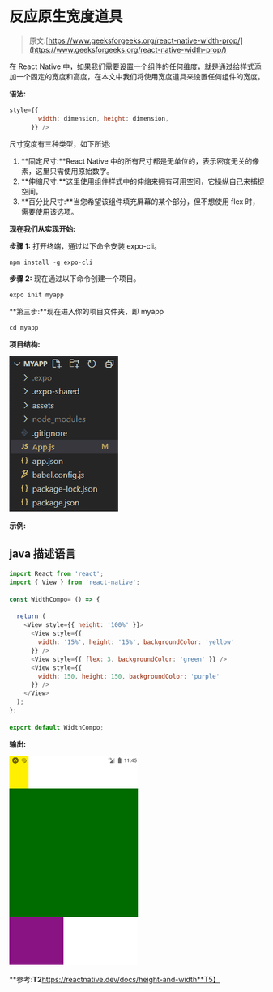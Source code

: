 # 反应原生宽度道具

> 原文:[https://www.geeksforgeeks.org/react-native-width-prop/](https://www.geeksforgeeks.org/react-native-width-prop/)

在 React Native 中，如果我们需要设置一个组件的任何维度，就是通过给样式添加一个固定的宽度和高度，在本文中我们将使用宽度道具来设置任何组件的宽度。

**语法:**

```jsx
style={{
        width: dimension, height: dimension,
      }} />
```

尺寸宽度有三种类型，如下所述:

1.  **固定尺寸:**React Native 中的所有尺寸都是无单位的，表示密度无关的像素，这里只需使用原始数字。
2.  **伸缩尺寸:**这里使用组件样式中的伸缩来拥有可用空间，它操纵自己来捕捉空间。
3.  **百分比尺寸:**当您希望该组件填充屏幕的某个部分，但不想使用 flex 时，需要使用该选项。

**现在我们从实现开始:**

**步骤 1:** 打开终端，通过以下命令安装 expo-cli。

```jsx
npm install -g expo-cli
```

**步骤 2:** 现在通过以下命令创建一个项目。

```jsx
expo init myapp
```

**第三步:**现在进入你的项目文件夹，即 myapp

```jsx
cd myapp
```

**项目结构:**

![](img/42e739eb740dd2867a400334f668bdb8.png)

**示例:**

## java 描述语言

```jsx
import React from 'react';
import { View } from 'react-native';

const WidthCompo= () => {

  return (
    <View style={{ height: '100%' }}>
      <View style={{
        width: '15%', height: '15%', backgroundColor: 'yellow'
      }} />
      <View style={{ flex: 3, backgroundColor: 'green' }} />
      <View style={{
        width: 150, height: 150, backgroundColor: 'purple'
      }} />
    </View>
  );
};

export default WidthCompo;
```

**输出:**

![](img/b79df78d73e358d0d75a124768bddc30.png)

**参考:**T2**https://reactnative.dev/docs/height-and-width**T5】